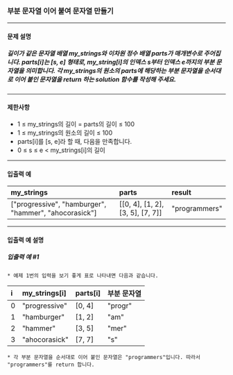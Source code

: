 ### 부분 문자열 이어 붙여 문자열 만들기

***

#### 문제 설명
##### 길이가 같은 문자열 배열 my_strings와 이차원 정수 배열 parts가 매개변수로 주어집니다. parts[i]는 [s, e] 형태로, my_string[i]의 인덱스 s부터 인덱스 e까지의 부분 문자열을 의미합니다. 각 my_strings의 원소의 parts에 해당하는 부분 문자열을 순서대로 이어 붙인 문자열을 return 하는 solution 함수를 작성해 주세요.

***

#### 제한사항
* 1 ≤ my_strings의 길이 = parts의 길이 ≤ 100
* 1 ≤ my_strings의 원소의 길이 ≤ 100
* parts[i]를 [s, e]라 할 때, 다음을 만족합니다.
* 0 ≤ s ≤ e < my_strings[i]의 길이

***

#### 입출력 예
my_strings	                                            |parts	                         |result         |
|:--                                                    |:--                             |:--
["progressive", "hamburger", "hammer", "ahocorasick"]	|[[0, 4], [1, 2], [3, 5], [7, 7]]|	"programmers"|

***

#### 입출력 예 설명
##### 입출력 예 #1
    * 예제 1번의 입력을 보기 좋게 표로 나타내면 다음과 같습니다.
i	|my_strings[i]|	parts[i]|부분 문자열|
|:--|:--          |:--      |:--
0	|"progressive"|[0, 4]	|"progr"   |
1	|"hamburger"  |[1, 2]	|"am"      |
2	|"hammer"	  |[3, 5]	|"mer"     |
3	|"ahocorasick"|[7, 7]   |"s"       |

    * 각 부분 문자열을 순서대로 이어 붙인 문자열은 "programmers"입니다. 따라서 "programmers"를 return 합니다.